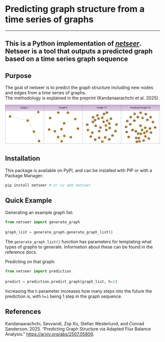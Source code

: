 # Predicting graph structure from a time series of graphs

---

This is a Python implementation of [*netseer*](https://arxiv.org/html/2401.04280v1).  
Netseer is a tool that outputs a predicted graph based on a time series graph sequence
---

## Purpose

The goal of netseer is to predict the graph structure including new nodes and edges from a time series of graphs.  
The methodology is explained in the preprint (Kandanaarachchi et al. 2025).

![Image of a time-series list of graphs and a predicted graph.](img/netseer.svg "netseer")

## Installation

This package is available on PyPI, and can be installed with PIP or with a Package Manager:

``` Bash
pip install netseer # or uv add netseer
```

## Quick Example

Generating an example graph list:

``` Python
from netseer import generate_graph

graph_list = generate_graph.generate_graph_list()
```

The `generate_graph_list()` function has parameters for templating what types of graphs to generate. Information about these can be found in the reference docs.

Predicting on that graph:

``` Python
from netseer import prediction

predict = prediction.predict_graph(graph_list, h=1)
```

Increasing the `h` parameter increases how many steps into the future the prediction is, with `h=1` being 1 step in the graph sequence.

## References

Kandanaarachchi, Sevvandi, Ziqi Xu, Stefan Westerlund, and Conrad Sanderson. 2025.
  “Predicting Graph Structure via Adapted Flux Balance Analysis.” <https://arxiv.org/abs/2507.05806>.
